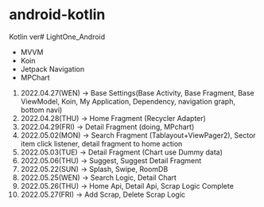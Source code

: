 # android-kotlin

Kotlin ver# LightOne_Android
- MVVM
- Koin
- Jetpack Navigation
- MPChart

1. 2022.04.27(WEN) -> Base Settings(Base Activity, Base Fragment, Base ViewModel, Koin, My Application, Dependency, navigation graph, bottom navi)
2. 2022.04.28(THU) -> Home Fragment (Recycler Adapter)
3. 2022.04.29(FRI) -> Detail Fragment (doing, MPchart)
4. 2022.05.02(MON) -> Search Fragment (Tablayout+ViewPager2), Sector item click listener, detail fragment to home action
5. 2022.05.03(TUE) -> Detail Fragment (Chart use Dummy data)
6. 2022.05.06(THU) -> Suggest, Suggest Detail Fragment
7. 2022.05.22(SUN) -> Splash, Swipe, RoomDB
8. 2022.05.25(WEN) -> Search Logic, Detail Chart
9. 2022.05.26(THU) -> Home Api, Detail Api, Scrap Logic Complete
10. 2022.05.27(FRI) -> Add Scrap, Delete Scrap Logic
